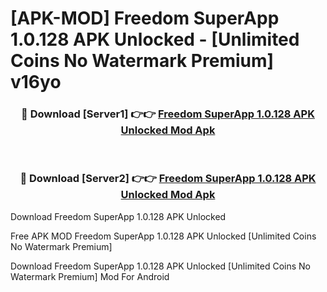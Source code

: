 # [APK-MOD] Freedom SuperApp 1.0.128 APK Unlocked - [Unlimited Coins No Watermark Premium] v16yo



<div align="center">
<h3>🔴 Download [Server1] 👉👉 <a href="https://momento.my/?title=Freedom_SuperApp_1.0.128_APK_Unlocked">Freedom SuperApp 1.0.128 APK Unlocked Mod Apk</a></h3><br>

<h3>🔴 Download [Server2] 👉👉 <a href="https://momento.my/?title=Freedom_SuperApp_1.0.128_APK_Unlocked">Freedom SuperApp 1.0.128 APK Unlocked Mod Apk</a></h3>
</div>



Download Freedom SuperApp 1.0.128 APK Unlocked 

Free APK MOD Freedom SuperApp 1.0.128 APK Unlocked [Unlimited Coins No Watermark Premium]

Download Freedom SuperApp 1.0.128 APK Unlocked [Unlimited Coins No Watermark Premium] Mod For Android
